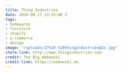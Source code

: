 ```yaml
---
title: Thing Industries
date: 2016-08-17 13:32:00 Z
tags:
- homewares
- furniture
- shopify
- e-commerce
- design
image: "/uploads/27%20-%20thingindustries@2x.jpg"
store-link: http://www.thingindustries.com
credit: The Big Webowski
credit-link: https://webowski.me
---
```


